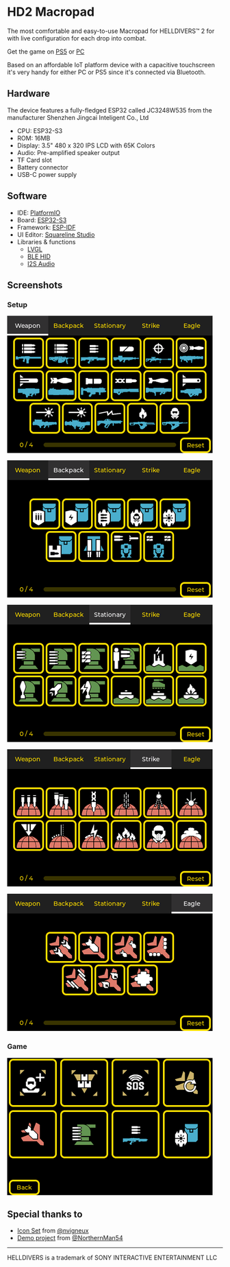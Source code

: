 # HD2 Macropad

The most comfortable and easy-to-use Macropad for HELLDIVERS&trade; 2 for with live configuration for each drop into combat.

Get the game on [PS5](https://www.playstation.com/games/helldivers-2/) or [PC](https://store.steampowered.com/app/553850/HELLDIVERS_2/)

Based on an affordable IoT platform device with a capacitive touchscreen it's very handy for either PC or PS5 since it's connected via Bluetooth.

## Hardware

The device features a fully-fledged ESP32 called JC3248W535 from the manufacturer Shenzhen Jingcai Inteligent Co., Ltd

- CPU: ESP32-S3
- ROM: 16MB
- Display: 3.5" 480 x 320 IPS LCD with 65K Colors
- Audio: Pre-amplified speaker output
- TF Card slot
- Battery connector
- USB-C power supply

## Software

- IDE: [PlatformIO](https://platformio.org/)
- Board: [ESP32-S3](https://www.espressif.com/en/products/socs/esp32-s3)
- Framework: [ESP-IDF](https://docs.espressif.com/projects/esp-idf/en/stable/esp32/get-started/index.html)
- UI Editor: [Squareline Studio](https://squareline.io/)
- Libraries & functions
  -  [LVGL](https://lvgl.io/)
  - [BLE HID](https://docs.espressif.com/projects/esp-idf/en/stable/esp32/api-reference/bluetooth/esp_hidd.html)
  - [I2S Audio](https://docs.espressif.com/projects/esp-idf/en/stable/esp32/api-reference/peripherals/i2s.html)
 
## Screenshots

### Setup

![setup_weapons](screens/setup_weapons.png)

![setup_backpacks](screens/setup_backpacks.png)

![setup_stationary](screens/setup_stationary.png)

![setup_strike](screens/setup_strike.png)

![setup_eagle](screens/setup_eagle.png)

### Game

![Game](screens/game.png)

## Special thanks to

- [Icon Set](https://github.com/nvigneux/Helldivers-2-Stratagems-icons-svg) from [@nvigneux](https://github.com/nvigneux)
- [Demo project](https://github.com/NorthernMan54/JC3248W535EN) from [@NorthernMan54](https://github.com/NorthernMan54)

---
HELLDIVERS is a trademark of SONY INTERACTIVE ENTERTAINMENT LLC
